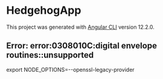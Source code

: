 # HedgehogApp

This project was generated with [Angular CLI](https://github.com/angular/angular-cli) version 12.2.0.

## Error: error:0308010C:digital envelope routines::unsupported

export NODE_OPTIONS=--openssl-legacy-provider